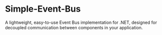 # Simple-Event-Bus
A lightweight, easy-to-use Event Bus implementation for .NET, designed for decoupled communication between components in your application.
